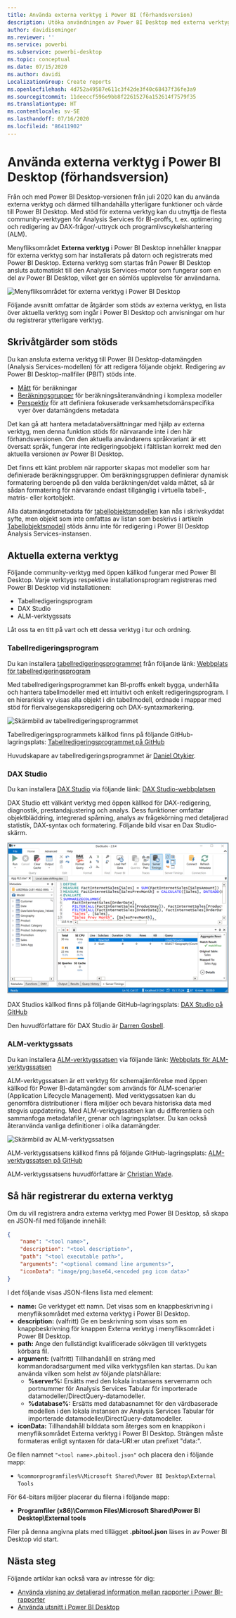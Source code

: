 ```yaml
---
title: Använda externa verktyg i Power BI (förhandsversion)
description: Utöka användningen av Power BI Desktop med externa verktyg
author: davidiseminger
ms.reviewer: ''
ms.service: powerbi
ms.subservice: powerbi-desktop
ms.topic: conceptual
ms.date: 07/15/2020
ms.author: davidi
LocalizationGroup: Create reports
ms.openlocfilehash: 4d752a49587e611c3f42de3f40c68437f36fe3a9
ms.sourcegitcommit: 11deeccf596e9bb8f22615276a152614f7579f35
ms.translationtype: HT
ms.contentlocale: sv-SE
ms.lasthandoff: 07/16/2020
ms.locfileid: "86411902"
---
```

# <a name="using-external-tools-in-power-bi-desktop-preview"></a>Använda externa verktyg i Power BI Desktop (förhandsversion)

Från och med Power BI Desktop-versionen från juli 2020 kan du använda externa verktyg och därmed tillhandahålla ytterligare funktioner och värde till Power BI Desktop. Med stöd för externa verktyg kan du utnyttja de flesta community-verktygen för Analysis Services för BI-proffs, t. ex. optimering och redigering av DAX-frågor/-uttryck och programlivscykelshantering (ALM).

Menyfliksområdet **Externa verktyg** i Power BI Desktop innehåller knappar för externa verktyg som har installerats på datorn och registrerats med Power BI Desktop. Externa verktyg som startas från Power BI Desktop ansluts automatiskt till den Analysis Services-motor som fungerar som en del av Power BI Desktop, vilket ger en sömlös upplevelse för användarna.

![Menyfliksområdet för externa verktyg i Power BI Desktop](media/desktop-external-tools/desktop-external-tools-01.png)

Följande avsnitt omfattar de åtgärder som stöds av externa verktyg, en lista över aktuella verktyg som ingår i Power BI Desktop och anvisningar om hur du registrerar ytterligare verktyg.

## <a name="supported-write-operations"></a>Skrivåtgärder som stöds

Du kan ansluta externa verktyg till Power BI Desktop-datamängden (Analysis Services-modellen) för att redigera följande objekt. Redigering av Power BI Desktop-mallfiler (PBIT) stöds inte.

* [Mått](https://docs.microsoft.com/analysis-services/tabular-models/measures-ssas-tabular) för beräkningar
* [Beräkningsgrupper](https://docs.microsoft.com/analysis-services/tabular-models/calculation-groups) för beräkningsåteranvändning i komplexa modeller
* [Perspektiv](https://docs.microsoft.com/analysis-services/tabular-models/perspectives-ssas-tabular) för att definiera fokuserade verksamhetsdomänspecifika vyer över datamängdens metadata

Det kan gå att hantera metadataöversättningar med hjälp av externa verktyg, men denna funktion stöds för närvarande inte i den här förhandsversionen. Om den aktuella användarens språkvariant är ett översatt språk, fungerar inte redigeringsobjekt i fältlistan korrekt med den aktuella versionen av Power BI Desktop. 

Det finns ett känt problem när rapporter skapas mot modeller som har definierade beräkningsgrupper. Om beräkningsgruppen definierar dynamisk formatering beroende på den valda beräkningen/det valda måttet, så är sådan formatering för närvarande endast tillgänglig i virtuella tabell-, matris- eller kortobjekt.

Alla datamängdsmetadata för [tabellobjektsmodellen](https://docs.microsoft.com/analysis-services/tom/introduction-to-the-tabular-object-model-tom-in-analysis-services-amo) kan nås i skrivskyddat syfte, men objekt som inte omfattas av listan som beskrivs i artikeln [Tabellobjektsmodell](https://docs.microsoft.com/analysis-services/tom/introduction-to-the-tabular-object-model-tom-in-analysis-services-amo) stöds ännu inte för redigering i Power BI Desktop Analysis Services-instansen.


## <a name="featured-external-tools"></a>Aktuella externa verktyg

Följande community-verktyg med öppen källkod fungerar med Power BI Desktop. Varje verktygs respektive installationsprogram registreras med Power BI Desktop vid installationen:

* Tabellredigeringsprogram
* DAX Studio
* ALM-verktygssats

Låt oss ta en titt på vart och ett dessa verktyg i tur och ordning.

### <a name="tabular-editor"></a>Tabellredigeringsprogram

Du kan installera [tabellredigeringsprogrammet](https://tabulareditor.com/) från följande länk: [Webbplats för tabellredigeringsprogram](https://tabulareditor.com/)

Med tabellredigeringsprogrammet kan BI-proffs enkelt bygga, underhålla och hantera tabellmodeller med ett intuitivt och enkelt redigeringsprogram. I en hierarkisk vy visas alla objekt i din tabellmodell, ordnade i mappar med stöd för flervalsegenskapsredigering och DAX-syntaxmarkering.

![Skärmbild av tabellredigeringsprogrammet](media/desktop-external-tools/desktop-external-tools-02.png)

Tabellredigeringsprogrammets källkod finns på följande GitHub-lagringsplats: [Tabellredigeringsprogrammet på GitHub](https://github.com/otykier/TabularEditor)

Huvudskapare av tabellredigeringsprogrammet är [Daniel Otykier](https://www.linkedin.com/in/daniel-otykier-2231876).


### <a name="dax-studio"></a>DAX Studio

Du kan installera [DAX Studio](https://daxstudio.org) via följande länk: [DAX Studio-webbplatsen](https://daxstudio.org)

DAX Studio ett välkänt verktyg med öppen källkod för DAX-redigering, diagnostik, prestandajustering och analys. Dess funktioner omfattar objektbläddring, integrerad spårning, analys av frågekörning med detaljerad statistik, DAX-syntax och formatering. Följande bild visar en Dax Studio-skärm. 

![Skärmbild av DAX Studio](media/desktop-external-tools/desktop-external-tools-03.png)

DAX Studios källkod finns på följande GitHub-lagringsplats: [DAX Studio på GitHub](https://github.com/DaxStudio/DaxStudio)

Den huvudförfattare för DAX Studio är [Darren Gosbell](https://www.linkedin.com/in/darrengosbell).

### <a name="alm-toolkit"></a>ALM-verktygssats

Du kan installera [ALM-verktygssatsen](http://alm-toolkit.com) via följande länk: [Webbplats för ALM-verktygssatsen](http://alm-toolkit.com)

ALM-verktygssatsen är ett verktyg för schemajämförelse med öppen källkod för Power BI-datamängder som används för ALM-scenarier (Application Lifecycle Management). Med verktygssatsen kan du genomföra distributioner i flera miljöer och bevara historiska data med stegvis uppdatering. Med ALM-verktygssatsen kan du differentiera och sammanfoga metadatafiler, grenar och lagringsplatser. Du kan också återanvända vanliga definitioner i olika datamängder.

![Skärmbild av ALM-verktygssatsen](media/desktop-external-tools/desktop-external-tools-04.png)

ALM-verktygssatsens källkod finns på följande GitHub-lagringsplats: [ALM-verktygssatsen på GitHub](https://github.com/microsoft/analysis-services)

ALM-verktygssatsens huvudförfattare är [Christian Wade](https://www.linkedin.com/in/christianwade1).


## <a name="how-to-register-external-tools"></a>Så här registrerar du externa verktyg

Om du vill registrera andra externa verktyg med Power BI Desktop, så skapa en JSON-fil med följande innehåll:

```json
{
    "name": "<tool name>",
    "description": "<tool description>",
    "path": "<tool executable path>",
    "arguments": "<optional command line arguments>",
    "iconData": "image/png;base64,<encoded png icon data>"
}
```

I det följande visas JSON-filens lista med element:
 
* **name:** Ge verktyget ett namn. Det visas som en knappbeskrivning i menyfliksområdet med externa verktyg i Power BI Desktop.
* **description:** (valfritt) Ge en beskrivning som visas som en knappbeskrivning för knappen Externa verktyg i menyfliksområdet i Power BI Desktop.
* **path:** Ange den fullständigt kvalificerade sökvägen till verktygets körbara fil.
* **argument:** (valfritt) Tillhandahåll en sträng med kommandoradsargument med vilka verktygsfilen kan startas. Du kan använda vilken som helst av följande platshållare:
    * **%server%:** Ersätts med den lokala instansens servernamn och portnummer för Analysis Services Tabular för importerade datamodeller/DirectQuery-datamodeller.
    * **%database%:** Ersätts med databasnamnet för den värdbaserade modellen i den lokala instansen av Analysis Services Tabular för importerade datamodeller/DirectQuery-datamodeller.
* **iconData:** Tillhandahåll bilddata som återges som en knappikon i menyfliksområdet Externa verktyg i Power BI Desktop. Strängen måste formateras enligt syntaxen för data-URI:er utan prefixet "data:".
 
Ge filen namnet `"<tool name>.pbitool.json"` och placera den i följande mapp:

* `%commonprogramfiles%\Microsoft Shared\Power BI Desktop\External Tools`

För 64-bitars miljöer placerar du filerna i följande mapp:

* **Programfiler (x86)\Common Files\Microsoft Shared\Power BI Desktop\External tools**

Filer på denna angivna plats med tillägget **.pbitool.json** läses in av Power BI Desktop vid start.


## <a name="next-steps"></a>Nästa steg

Följande artiklar kan också vara av intresse för dig:

* [Använda visning av detaljerad information mellan rapporter i Power BI-rapporter](desktop-cross-report-drill-through.md)
* [Använda utsnitt i Power BI Desktop](../visuals/power-bi-visualization-slicers.md)


